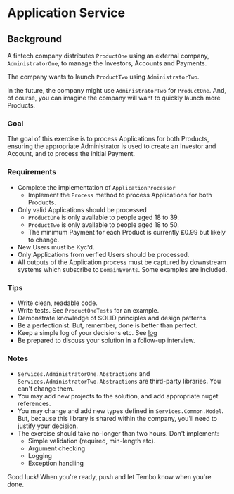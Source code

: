 # Application Service

## Background

A fintech company distributes `ProductOne` using an external company, `AdministratorOne`, to manage the Investors, Accounts and Payments.

The company wants to launch `ProductTwo` using `AdministratorTwo`.  

In the future, the company might use `AdministratorTwo` for `ProductOne`.  And, of course, you can imagine the company will want to quickly launch more Products.

### Goal

The goal of this exercise is to process Applications for both Products, ensuring the appropriate Administrator is used to create an Investor and Account, and to process the initial Payment.

### Requirements
- Complete the implementation of `ApplicationProcessor`
  - Implement the `Process` method to process Applications for both Products.
- Only valid Applications should be processed
    - `ProductOne` is only available to people aged 18 to 39.
    - `ProductTwo` is only available to people aged 18 to 50.
    - The minimum Payment for each Product is currently £0.99 but likely to change.
- New Users must be Kyc'd.
- Only Applications from verfied Users should be processed.
- All outputs of the Application process must be captured by downstream systems which subscribe to `DomainEvents`. Some examples are included.

### Tips

- Write clean, readable code.
- Write tests.  See `ProductOneTests` for an example.
- Demonstrate knowledge of SOLID principles and design patterns.
- Be a perfectionist.  But, remember, done is better than perfect.
- Keep a simple log of your decisions etc.  See [log](log.md)
- Be prepared to discuss your solution in a follow-up interview.

### Notes

- `Services.AdministratorOne.Abstractions` and `Services.AdministratorTwo.Abstractions` are third-party libraries.  You can't change them.
- You may add new projects to the solution, and add appropriate nuget references.
- You may change and add new types defined in `Services.Common.Model`. But, because this library is shared within the company, you'll need to justify your decision.
- The exercise should take no-longer than two hours.  Don't implement:
    - Simple validation (required, min-length etc).
    - Argument checking
    - Logging
    - Exception handling
  
Good luck! When you're ready, push and let Tembo know when you're done.
